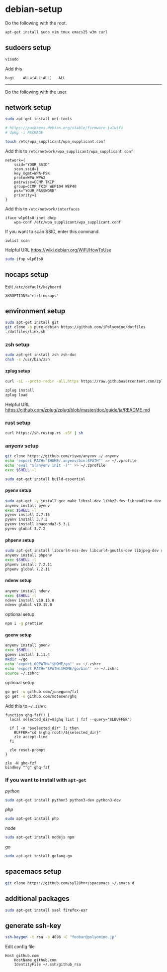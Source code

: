 # debian-setup

Do the following with the root.

```bash
apt-get install sudo vim tmux emacs25 w3m curl
```

## sudoers setup

```bash
visudo
```

Add this

```
hagi	ALL=(ALL:ALL)	ALL
```

---

Do the following with the user.

## network setup

```bash
sudo apt-get install net-tools

# https://packages.debian.org/stable/firmware-iwlwifi
# dpkg -i PACKAGE

touch /etc/wpa_supplicant/wpa_supplicant.conf
```

Add this to `/etc/network/wpa_supplicant/wpa_supplicant.conf`

```
network={
    ssid="YOUR_SSID"
    scan_ssid=1
    key_mgmt=WPA-PSK
    proto=WPA WPA2
    pairwise=CCMP TKIP
    group=CCMP TKIP WEP104 WEP40
    psk="YOUR_PASSWORD"
    priority=1
}
```

Add this to `/etc/network/interfaces`

```
iface wlp61s0 inet dhcp
	wpa-conf /etc/wpa_supplicant/wpa_supplicant.conf
```

If you want to scan SSID, enter this command.

```
iwlist scan
```

Helpful URL
https://wiki.debian.org/WiFi/HowToUse

```bash
sudo ifup wlp61s0
```

## nocaps setup

Edit `/etc/default/keyboard`

```
XKBOPTIONS="ctrl:nocaps"
```

## environment setup

```bash
sudo apt-get install git
git clone -b pure-debian https://github.com/iPolyomino/dotfiles
./dotfiles/link.sh
```

### zsh setup

```bash
sudo apt-get install zsh zsh-doc
chsh -s /usr/bin/zsh
```

#### zplug setup 

```zsh
curl -sL --proto-redir -all,https https://raw.githubusercontent.com/zplug/installer/master/installer.zsh | zsh

zplug install
zplug load
```

Helpful URL
https://github.com/zplug/zplug/blob/master/doc/guide/ja/README.md

### rust setup

```zsh
curl https://sh.rustup.rs -sSf | sh
```

### anyenv setup

```zsh
git clone https://github.com/riywo/anyenv ~/.anyenv
echo 'export PATH="$HOME/.anyenv/bin:$PATH"' >> ~/.zprofile
echo 'eval "$(anyenv init -)"' >> ~/.zprofile
exec $SHELL -l
```

```zsh
sudo apt-get install build-essential
```

#### pyenv setup

```zsh
sudo apt-get -y install gcc make libssl-dev libbz2-dev libreadline-dev libsqlite3-dev zlib1g-dev libffi-dev
anyenv install pyenv
exec $SHELL -l
pyenv install 2.7.15
pyenv install 3.7.2
pyenv install anaconda3-5.3.1
pyenv global 3.7.2
```

#### phpenv setup

```zsh
sudo apt-get install libcurl4-nss-dev libcurl4-gnutls-dev libjpeg-dev re2c libxml2-dev libtidy-dev libxslt-dev libmcrypt-dev  libreadline-dev libpng-dev
anyenv install phpenv
exec $SHELL -l
phpenv install 7.2.11
phpenv global 7.2.11
```

#### ndenv setup

```zsh
anyenv install ndenv
exec $SHELL -l
ndenv install v10.15.0
ndenv global v10.15.0
```

optional setup

```zsh
npm i -g prettier
```

#### goenv setup

```zsh
anyenv install goenv
exec $SHELL -l
goenv install 1.11.4
mkdir ~/go
echo 'export GOPATH="$HOME/go"' >> ~/.zshrc
echo 'export PATH="$PATH:$HOME/go/bin"' >> ~/.zshrc
source ~/.zshrc
```

optional setup

```zsh
go get -u github.com/junegunn/fzf
go get -u github.com/motemen/ghq
```

Add this to `~/.zshrc`

```
function ghq-fzf() {
  local selected_dir=$(ghq list | fzf --query="$LBUFFER")

  if [ -n "$selected_dir" ]; then
    BUFFER="cd $(ghq root)/${selected_dir}"
    zle accept-line
  fi

  zle reset-prompt
}

zle -N ghq-fzf
bindkey "^g" ghq-fzf
```

### If you want to install with `apt-get`

_python_

```zsh
sudo apt-get install python3 python3-dev python3-dev
```

_php_

```zsh
sudo apt-get install php
```

_node_

```zsh
sudo apt-get install nodejs npm
```

_go_

```zsh
sudo apt-get install golang-go
```

## spacemacs setup

```zsh
git clone https://github.com/syl20bnr/spacemacs ~/.emacs.d
```

## additional packages

```zsh
sudo apt-get install xsel firefox-esr
```

## generate ssh-key

```zsh
ssh-keygen -t rsa -b 4096 -C "foobar@polyomino.jp"
```

Edit config file

```
Host github.com
    HostName github.com
    IdentityFile ~/.ssh/github_rsa
```
